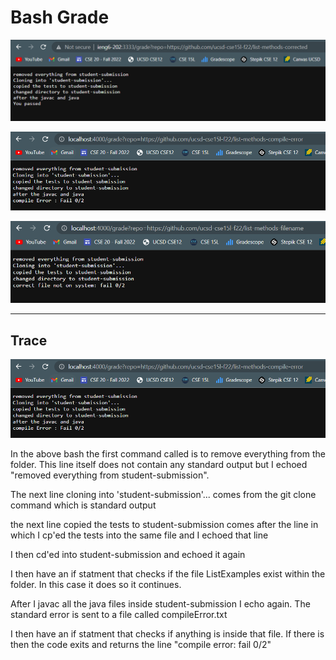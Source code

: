 # Bash Grade

![image](grade1.png)

![image](grade2.png)

![image](grade3.png)

---

## Trace

![image](grade2.png)

In the above bash the first command called is to remove everything from the folder. This line itself does not contain any standard output but I echoed "removed everything from student-submission".

The next line cloning into 'student-submission'... comes from the git clone command which is standard output

the next line copied the tests to student-submission comes after the line in which I cp'ed the tests into the same file and I echoed that line

I then cd'ed into student-submission and echoed it again

I then have an if statment that checks if the file ListExamples exist within the folder. In this case it does so it continues.

After I javac all the java files inside student-submission I echo again. The standard error is sent to a file called compileError.txt

I then have an if statment that checks if anything is inside that file. If there is then the code exits and returns the line "compile error: fail 0/2"
